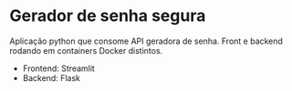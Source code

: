 # Gerador de senha segura

Aplicação python que consome API geradora de senha. Front e backend rodando em containers Docker distintos.

* Frontend: Streamlit
* Backend: Flask
